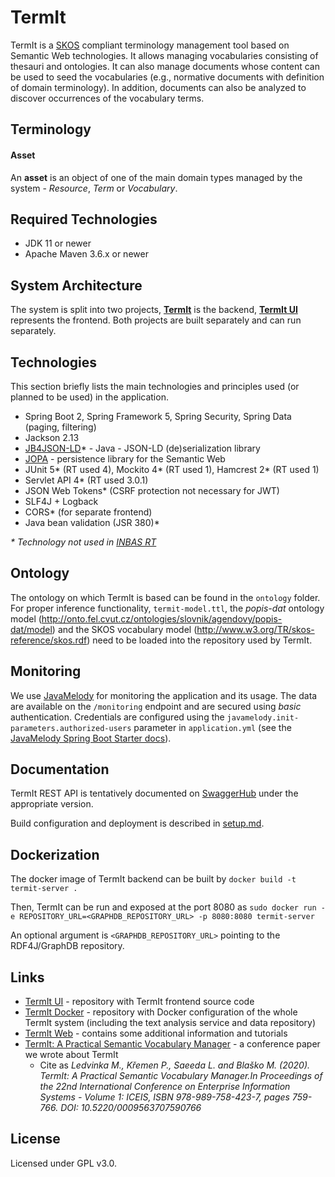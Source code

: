 # TermIt

TermIt is a [SKOS](https://www.w3.org/2004/02/skos/) compliant terminology management tool based on Semantic Web
technologies. It allows managing vocabularies consisting of thesauri and ontologies. It can also manage documents whose
content can be used to seed the vocabularies (e.g., normative documents with definition of domain terminology). In
addition, documents can also be analyzed to discover occurrences of the vocabulary terms.

## Terminology

#### Asset

An **asset** is an object of one of the main domain types managed by the system - _Resource_, _Term_ or _Vocabulary_.

## Required Technologies

- JDK 11 or newer
- Apache Maven 3.6.x or newer


## System Architecture

The system is split into two projects, [__TermIt__](https://github.com/kbss-cvut/termit) is the backend, [__TermIt
UI__](https://github.com/kbss-cvut/termit-ui) represents the frontend. Both projects are built separately and can run
separately.


## Technologies

This section briefly lists the main technologies and principles used (or planned to be used) in the application.

- Spring Boot 2, Spring Framework 5, Spring Security, Spring Data (paging, filtering)
- Jackson 2.13
- [JB4JSON-LD](https://github.com/kbss-cvut/jb4jsonld-jackson)* - Java - JSON-LD (de)serialization library
- [JOPA](https://github.com/kbss-cvut/jopa) - persistence library for the Semantic Web
- JUnit 5* (RT used 4), Mockito 4* (RT used 1), Hamcrest 2* (RT used 1)
- Servlet API 4* (RT used 3.0.1)
- JSON Web Tokens* (CSRF protection not necessary for JWT)
- SLF4J + Logback
- CORS* (for separate frontend)
- Java bean validation (JSR 380)*

_* Technology not used in [INBAS RT](https://github.com/kbss-cvut/reporting-tool)_


## Ontology

The ontology on which TermIt is based can be found in the `ontology` folder. For proper inference functionality, `termit-model.ttl`, the 
_popis-dat_ ontology model (http://onto.fel.cvut.cz/ontologies/slovnik/agendovy/popis-dat/model) and the SKOS vocabulary model 
(http://www.w3.org/TR/skos-reference/skos.rdf) need to be loaded into the repository 
used by TermIt.

## Monitoring

We use [JavaMelody](https://github.com/javamelody/javamelody) for monitoring the application and its usage. The data are
available on the `/monitoring` endpoint and are secured using _basic_ authentication. Credentials are configured using
the `javamelody.init-parameters.authorized-users`
parameter in `application.yml` (see
the [JavaMelody Spring Boot Starter docs](https://github.com/javamelody/javamelody/wiki/SpringBootStarter)).

## Documentation

TermIt REST API is tentatively documented on [SwaggerHub](https://app.swaggerhub.com/apis/ledvima1/TermIt/) under the
appropriate version.

Build configuration and deployment is described in [setup.md](doc/setup.md).

## Dockerization

The docker image of TermIt backend can be built by
`docker build -t termit-server .`

Then, TermIt can be run and exposed at the port 8080 as
`sudo docker run -e REPOSITORY_URL=<GRAPHDB_REPOSITORY_URL> -p 8080:8080 termit-server`

An optional argument is `<GRAPHDB_REPOSITORY_URL>` pointing to the RDF4J/GraphDB repository.

## Links

- [TermIt UI](https://github.com/kbss-cvut/termit-ui) - repository with TermIt frontend source code
- [TermIt Docker](https://github.com/kbss-cvut/termit-docker) - repository with Docker configuration of the whole TermIt
  system (including the text analysis service and data repository)
- [TermIt Web](http://kbss-cvut.github.io/termit-web) - contains some additional information and tutorials
- [TermIt: A Practical Semantic Vocabulary Manager](https://www.scitepress.org/Papers/2020/95637/95637.pdf) - a
  conference paper we wrote about TermIt
    - Cite as _Ledvinka M., Křemen P., Saeeda L. and Blaško M. (2020). TermIt: A Practical Semantic Vocabulary
      Manager.In Proceedings of the 22nd International Conference on Enterprise Information Systems - Volume 1: ICEIS,
      ISBN 978-989-758-423-7, pages 759-766. DOI: 10.5220/0009563707590766_

## License

Licensed under GPL v3.0.
